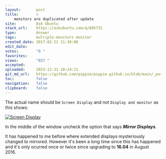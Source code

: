 ```yaml
---
layout:       post
title:        >
    monitors are duplicated after update
site:         Ask Ubuntu
stack_url:    https://askubuntu.com/q/885731
type:         Answer
tags:         multiple-monitors monitor
created_date: 2017-02-21 11:39:08
edit_date:    
votes:        "0 "
favorites:    
views:        "837 "
accepted:     
uploaded:     2023-12-31 10:24:11
git_md_url:   https://github.com/pippim/pippim.github.io/blob/main/_posts/2017/2017-02-21-monitors-are-duplicated-after-update.md
toc:          false
navigation:   false
clipboard:    false
---
```


The actual name should be `Screen Display` and not `Display and monitor` as this shows:

[![Screen Display][1]][1]

In the middle of the window uncheck the option that says ***Mirror Displays***.

It has happened to me before where extended displays mysteriously changed to mirrored. However it's been a long time since this has happened and it's only ocurred once or twice since upgrading to **16.04** in August 2016.

  [1]: https://i.stack.imgur.com/CDV97.png

